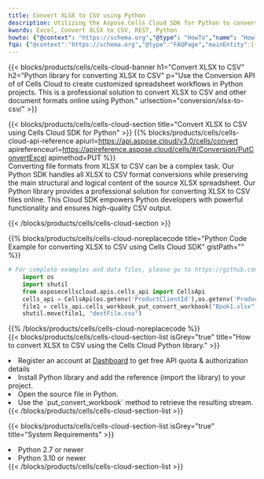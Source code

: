 ```yaml
---
title: Convert XLSX to CSV using Python 
description: Utilizing the Aspose.Cells Cloud SDK for Python to convert a XLSX format file to a CSV format file. 
kwords: Excel, Convert XLSX to CSV, REST, Python
howto: {"@context": "https://schema.org","@type": "HowTo","name": "How to convert XLSX to CSV using the Cells Cloud Python library.","description": "How to convert XLSX to CSV using the Cells Cloud Python library.","image": {"@type": "ImageObject"},"url": "/python/conversion/xlsx-to-csv/","step": [{ "@type": "HowToStep","name": "How to convert XLSX to CSV using the Cells Cloud Python library. step 1", "image": {"@type": "ImageObject",},"url": "/python/conversion/xlsx-to-csv/","text": "Register an account at <a href='https://dashboard.aspose.cloud/'>Dashboard</a> to get free API quota & authorization details",},{ "@type": "HowToStep","name": "How to convert XLSX to CSV using the Cells Cloud Python library. step 1", "image": {"@type": "ImageObject",},"url": "/python/conversion/xlsx-to-csv/","text": "Install Python library and add the reference (import the library) to your project.",},{ "@type": "HowToStep","name": "How to convert XLSX to CSV using the Cells Cloud Python library. step 1", "image": {"@type": "ImageObject",},"url": "/python/conversion/xlsx-to-csv/","text": "Open the source file in Python.",},{ "@type": "HowToStep","name": "How to convert XLSX to CSV using the Cells Cloud Python library. step 1", "image": {"@type": "ImageObject",},"url": "/python/conversion/xlsx-to-csv/","text": "Use the `put_convert_workbook` method to retrieve the resulting stream.",}, ],"supply": {"@type": "HowToSupply","name": "document"},"tool": [{"@type": "HowToTool","name": "PyCharm, Visual Studio Code, Sublime, Eclipse"},{"@type": "HowToTool","name": "Aspose Cells"}],"totalTime": "PT6M"}
fqa: {"@context":"https://schema.org","@type":"FAQPage","mainEntity":[{"@type":"Question","name":"Why convert file formats in C# using REST API?","acceptedAnswer":{"@type":"Answer","text":"Documents are encoded in many ways, and some files may be incompatible with the software you use. To open and read such files, just convert them to appropriate file formats.<br/><ol><li>Install .NET SDK and add the reference (import the library) to your project.</li><li>Open the source file in C# using REST API.</li><li>Call the PutConvertWorkbookRequest() method, passing an output filename with required extension.</li><li>Get the result of conversion as a separate file.</li></ol>"}},{"@type":"Question","name":"What file formats can I convert with your C# library?","acceptedAnswer":{"@type":"Answer","text":"We support a variety of file formats for conversion using .NET library, including XLSX, Excel, xls , PDF, CSV, HTML, Markdown, XML, PNG, JPG, TIFF, Json, TXT and many more."}},{"@type":"Question","name":"What is the maximum allowed file size for conversion using this .NET library?","acceptedAnswer":{"@type":"Answer","text":"There are no file size limits for format conversions using .NET library."}}]}
---
```



{{< blocks/products/cells/cells-cloud-banner h1="Convert XLSX to CSV" h2="Python library for converting XLSX to CSV" p="Use the Conversion API of of Cells Cloud to create customized spreadsheet workflows in Python projects. This is a professional solution to convert XLSX to CSV and other document formats online using Python." urlsection="conversion/xlsx-to-csv/" >}}

{{< blocks/products/cells/cells-cloud-section  title="Convert XLSX to CSV using Cells Cloud SDK for Python" >}}
{{% blocks/products/cells/cells-cloud-api-reference  apiurl=https://api.aspose.cloud/v3.0/cells/convert  apireferenceurl=https://apireference.aspose.cloud/cells/#/Conversion/PutConvertExcel  apimethod=PUT %}}
<br/>
Converting file formats from XLSX to CSV can be a complex task. Our Python SDK handles all XLSX to CSV format conversions while preserving the main structural and logical content of the source XLSX spreadsheet. Our Python library provides a professional solution for converting XLSX to CSV files online. This Cloud SDK empowers Python developers with powerful functionality and ensures high-quality CSV output.

{{< /blocks/products/cells/cells-cloud-section >}}

{{% blocks/products/cells/cells-cloud-noreplacecode title="Python Code Example for converting XLSX to CSV using Cells Cloud SDK" gistPath="" %}}
 
```python
# For complete examples and data files, please go to https://github.com/aspose-cells-cloud/aspose-cells-cloud-python/
    import os
    import shutil
    from asposecellscloud.apis.cells_api import CellsApi
    cells_api = CellsApi(os.getenv('ProductClientId'),os.getenv('ProductClientSecret'))
    file1 = cells_api.cells_workbook_put_convert_workbook("Book1.xlsx",format="csv")
    shutil.move(file1, "destFile.csv")     
```
 
{{% /blocks/products/cells/cells-cloud-noreplacecode  %}}
<br/>
{{< blocks/products/cells/cells-cloud-section-list isGrey="true"  title="How to convert XLSX to CSV using the Cells Cloud Python library." >}}
<li>Register an account at <a href="https://dashboard.aspose.cloud/">Dashboard</a> to get free API quota & authorization details</li>
<li>Install Python library and add the reference (import the library) to your project.</li>
<li>Open the source file in Python.</li>
<li>Use the `put_convert_workbook` method to retrieve the resulting stream.</li>
{{< /blocks/products/cells/cells-cloud-section-list >}}

{{< blocks/products/cells/cells-cloud-section-list isGrey="true"  title="System Requirements" >}}
<li>Python 2.7 or newer</li>
<li>Python 3.10 or newer</li>
{{< /blocks/products/cells/cells-cloud-section-list >}}

